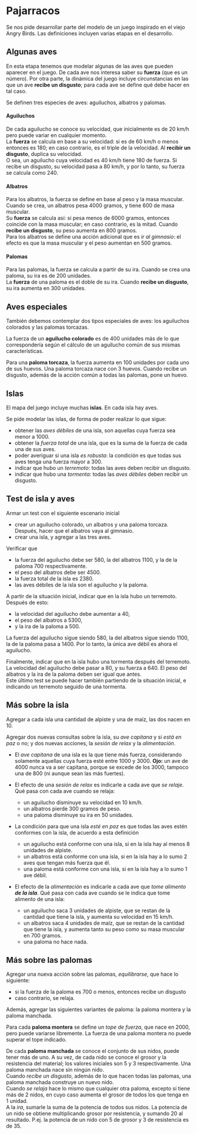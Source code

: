 # Pajarracos

Se nos pide desarrollar parte del modelo de un juego inspirado en el viejo Angry Birds. Las definiciones incluyen varias etapas en el desarrollo.

## Algunas aves

En esta etapa tenemos que modelar algunas de las aves que pueden aparecer en el juego. De cada ave nos interesa saber su **fuerza** (que es un número). Por otra parte, la dinámica del juego incluye circunstancias en las que un ave **recibe un disgusto**; para cada ave se define qué debe hacer en tal caso.

Se definen tres especies de aves: aguiluchos, albatros y palomas.

#### Aguiluchos
De cada aguilucho se conoce su velocidad, que inicialmente es de 20 km/h pero puede variar en cualquier momento.  
La **fuerza** se calcula en base a su velocidad: si es de 60 km/h o menos entonces es 180; en caso contrario, es el triple de la velocidad.
Al **recibir un disgusto**, duplica su velocidad.    
O sea, un aguilucho cuya velocidad es 40 km/h tiene 180 de fuerza. Si recibe un disgusto, su velocidad pasa a 80 km/h, y por lo tanto, su fuerza se calcula como 240.

#### Albatros
Para los albatros, la fuerza se define en base al peso y la masa muscular. Cuando se crea, un albatros pesa 4000 gramos, y tiene 600 de masa muscular.  
Su **fuerza** se calcula así: si pesa menos de 6000 gramos, entonces coincide con la masa muscular; en caso contrario, es la mitad.
Cuando **recibe un disgusto**, su peso aumenta en 800 gramos.  
Para los albatros se define una acción adicional que es _ir al gimnasio_: el efecto es que la masa muscular y el peso aumentan en 500 gramos.

#### Palomas
Para las palomas, la fuerza se calcula a partir de su ira. Cuando se crea una paloma, su ira es de 200 unidades.  
La **fuerza** de una paloma es el doble de su ira.
Cuando **recibe un disgusto**, su ira aumenta en 300 unidades.

## Aves especiales

También debemos contemplar dos tipos especiales de aves: los aguiluchos colorados y las palomas torcazas.

La fuerza de un **aguilucho colorado** es de 400 unidades más de lo que correspondería según el cálculo de un aguilucho común de sus mismas características.

Para una **paloma torcaza**, la fuerza aumenta en 100 unidades por cada uno de sus huevos. Una paloma torcaza nace con 3 huevos. Cuando recibe un disgusto, además de la acción común a todas las palomas, pone un huevo.


## Islas

El mapa del juego incluye muchas **islas**. En cada isla hay aves.

Se pide modelar las islas, de forma de poder realizar lo que sigue:

- obtener las _aves débiles_ de una isla, son aquellas cuya fuerza sea menor a 1000.
- obtener la _fuerza total_ de una isla, que es la suma de la fuerza de cada una de sus aves.
- poder averiguar si una isla _es robusta_: la condición es que todas sus aves tenga una fuerza mayor a 300.
- indicar que hubo un _terremoto_: todas las aves deben recibir un disgusto.
- indicar que hubo una _tormenta_: todas las _aves débiles_ deben recibir un disgusto.


## Test de isla y aves

Armar un test con el siguiente escenario inicial
- crear un aguilucho colorado, un albatros y una paloma torcaza. Después, hacer que el albatros vaya al gimnasio.
- crear una isla, y agregar a las tres aves.

Verificar que
- la fuerza del aguilucho debe ser 580, la del albatros 1100, y la de la paloma 700 respectivamente.
- el peso del albatros debe ser 4500.
- la fuerza total de la isla es 2380.
- las aves débiles de la isla son el aguilucho y la paloma.

A partir de la situación inicial, indicar que en la isla hubo un terremoto. Después de esto:
* la velocidad del aguilucho debe aumentar a 40,
* el peso del albatros a 5300,
* y la ira de la paloma a 500.

La fuerza del aguilucho sigue siendo 580, la del albatros sigue siendo 1100, la de la paloma pasa a 1400. Por lo tanto, la única ave débil es ahora el aguilucho.

Finalmente, indicar que en la isla hubo una tormenta después del terremoto. La velocidad del aguilucho debe pasar a 80, y su fuerza a 640. El peso del albatros y la ira de la paloma deben ser igual que antes.  
Este último test se puede hacer también partiendo de la situación inicial, e indicando un terremoto seguido de una tormenta.


## Más sobre la isla

Agregar a cada isla una cantidad de alpiste y una de maíz, las dos nacen en 10.

Agregar dos nuevas consultas sobre la isla, su _ave capitana_ y si _está en paz_ o no; y dos nuevas acciones, la _sesión de relax_ y la _alimentación_.

- El _ave capitana_ de una isla es la que tiene más fuerza, considerando solamente aquellas cuya fuerza esté entre 1000 y 3000. **Ojo:** un ave de 4000 nunca va a ser capitana, porque se excede de los 3000, tampoco una de 800 (ni aunque sean las más fuertes).

- El efecto de una _sesión de relax_ es indicarle a cada ave que _se relaje_. Qué pasa con cada ave cuando se relaja:
	- un aguilucho disminuye su velocidad en 10 km/h.
	- un albatros pierde 300 gramos de peso.
	- una paloma disminuye su ira en 50 unidades.

- La condición para que una isla _esté en paz_ es que todas las aves estén conformes con la isla, de acuerdo a esta definición
	- un aguilucho está conforme con una isla, si en la isla hay al menos 8 unidades de alpiste.
	- un albatros está conforme con una isla, si en la isla hay a lo sumo 2 aves que tengan más fuerza que él.
	- una paloma está conforme con una isla, si en la isla hay a lo sumo 1 ave débil.

- El efecto de la _alimentación_ es indicarle a cada ave que _tome alimento **de la isla**_. Qué pasa con cada ave cuando se le indica que tome alimento de una isla:
	- un aguilucho saca 3 unidades de alpiste, que se restan de la cantidad que tiene la isla, y aumenta su velocidad en 15 km/h.
	- un albatros saca 4 unidades de maíz, que se restan de la cantidad que tiene la isla, y aumenta tanto su peso como su masa muscular en 700 gramos.
	- una paloma no hace nada.



## Más sobre las palomas

Agregar una nueva acción sobre las palomas, _equilibrarse_, que hace lo siguiente:
- si la fuerza de la paloma es 700 o menos, entonces recibe un disgusto
- caso contrario, se relaja.

Además, agregar las siguientes variantes de paloma: la paloma montera y la paloma manchada.

Para cada **paloma montera** se define un _tope de fuerza_, que nace en 2000, pero puede variarse libremente. La fuerza de una paloma montera no puede superar el tope indicado.

De cada **paloma manchada** se conoce el conjunto de sus nidos, puede tener más de uno. A su vez, de cada nido se conoce el grosor y la resistencia del material; los valores iniciales son 5 y 3 respectivamente. Una paloma manchada nace sin ningún nido.  
Cuando _recibe un disgusto_, además de lo que hacen todas las palomas, una paloma manchada construye un nuevo nido.  
Cuando _se relaja_ hace lo mismo que cualquier otra paloma, excepto si tiene más de 2 nidos, en cuyo caso aumenta el grosor de todos los que tenga en 1 unidad.  
A la _ira_, sumarle la suma de la potencia de todos sus nidos. La potencia de un nido se obtiene multiplicando grosor por resistencia, y sumando 20 al resultado. P.ej. la potencia de un nido con 5 de grosor y 3 de resistencia es de 35.
